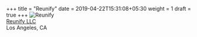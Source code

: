 +++
title = "Reunify"
date = 2019-04-22T15:31:08+05:30
weight = 1
draft = true
+++
![Reunify](reunify_logo.jpg)
<br/>
[Reunify LLC](https://www.reunify.com/)
<br/>
Los Angeles, CA

